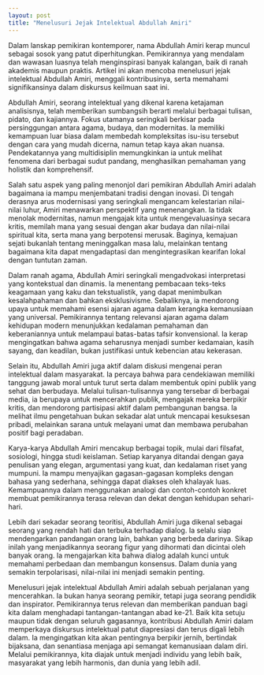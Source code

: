 ```yaml
---
layout: post
title: "Menelusuri Jejak Intelektual Abdullah Amiri"
---
```


Dalam lanskap pemikiran kontemporer, nama Abdullah Amiri kerap muncul sebagai sosok yang patut diperhitungkan. Pemikirannya yang mendalam dan wawasan luasnya telah menginspirasi banyak kalangan, baik di ranah akademis maupun praktis. Artikel ini akan mencoba menelusuri jejak intelektual Abdullah Amiri, menggali kontribusinya, serta memahami signifikansinya dalam diskursus keilmuan saat ini.

Abdullah Amiri, seorang intelektual yang dikenal karena ketajaman analisisnya, telah memberikan sumbangsih berarti melalui berbagai tulisan, pidato, dan kajiannya. Fokus utamanya seringkali berkisar pada persinggungan antara agama, budaya, dan modernitas. Ia memiliki kemampuan luar biasa dalam membedah kompleksitas isu-isu tersebut dengan cara yang mudah dicerna, namun tetap kaya akan nuansa. Pendekatannya yang multidisiplin memungkinkan ia untuk melihat fenomena dari berbagai sudut pandang, menghasilkan pemahaman yang holistik dan komprehensif.

Salah satu aspek yang paling menonjol dari pemikiran Abdullah Amiri adalah bagaimana ia mampu menjembatani tradisi dengan inovasi. Di tengah derasnya arus modernisasi yang seringkali mengancam kelestarian nilai-nilai luhur, Amiri menawarkan perspektif yang menenangkan. Ia tidak menolak modernitas, namun mengajak kita untuk mengevaluasinya secara kritis, memilah mana yang sesuai dengan akar budaya dan nilai-nilai spiritual kita, serta mana yang berpotensi merusak. Baginya, kemajuan sejati bukanlah tentang meninggalkan masa lalu, melainkan tentang bagaimana kita dapat mengadaptasi dan mengintegrasikan kearifan lokal dengan tuntutan zaman.

Dalam ranah agama, Abdullah Amiri seringkali mengadvokasi interpretasi yang kontekstual dan dinamis. Ia menentang pembacaan teks-teks keagamaan yang kaku dan tekstualistik, yang dapat menimbulkan kesalahpahaman dan bahkan eksklusivisme. Sebaliknya, ia mendorong upaya untuk memahami esensi ajaran agama dalam kerangka kemanusiaan yang universal. Pemikirannya tentang relevansi ajaran agama dalam kehidupan modern menunjukkan kedalaman pemahaman dan keberaniannya untuk melampaui batas-batas tafsir konvensional. Ia kerap mengingatkan bahwa agama seharusnya menjadi sumber kedamaian, kasih sayang, dan keadilan, bukan justifikasi untuk kebencian atau kekerasan.

Selain itu, Abdullah Amiri juga aktif dalam diskusi mengenai peran intelektual dalam masyarakat. Ia percaya bahwa para cendekiawan memiliki tanggung jawab moral untuk turut serta dalam membentuk opini publik yang sehat dan berbudaya. Melalui tulisan-tulisannya yang tersebar di berbagai media, ia berupaya untuk mencerahkan publik, mengajak mereka berpikir kritis, dan mendorong partisipasi aktif dalam pembangunan bangsa. Ia melihat ilmu pengetahuan bukan sekadar alat untuk mencapai kesuksesan pribadi, melainkan sarana untuk melayani umat dan membawa perubahan positif bagi peradaban.

Karya-karya Abdullah Amiri mencakup berbagai topik, mulai dari filsafat, sosiologi, hingga studi keislaman. Setiap karyanya ditandai dengan gaya penulisan yang elegan, argumentasi yang kuat, dan kedalaman riset yang mumpuni. Ia mampu menyajikan gagasan-gagasan kompleks dengan bahasa yang sederhana, sehingga dapat diakses oleh khalayak luas. Kemampuannya dalam menggunakan analogi dan contoh-contoh konkret membuat pemikirannya terasa relevan dan dekat dengan kehidupan sehari-hari.

Lebih dari sekadar seorang teoritisi, Abdullah Amiri juga dikenal sebagai seorang yang rendah hati dan terbuka terhadap dialog. Ia selalu siap mendengarkan pandangan orang lain, bahkan yang berbeda darinya. Sikap inilah yang menjadikannya seorang figur yang dihormati dan dicintai oleh banyak orang. Ia mengajarkan kita bahwa dialog adalah kunci untuk memahami perbedaan dan membangun konsensus. Dalam dunia yang semakin terpolarisasi, nilai-nilai ini menjadi semakin penting.

Menelusuri jejak intelektual Abdullah Amiri adalah sebuah perjalanan yang mencerahkan. Ia bukan hanya seorang pemikir, tetapi juga seorang pendidik dan inspirator. Pemikirannya terus relevan dan memberikan panduan bagi kita dalam menghadapi tantangan-tantangan abad ke-21. Baik kita setuju maupun tidak dengan seluruh gagasannya, kontribusi Abdullah Amiri dalam memperkaya diskursus intelektual patut diapresiasi dan terus digali lebih dalam. Ia mengingatkan kita akan pentingnya berpikir jernih, bertindak bijaksana, dan senantiasa menjaga api semangat kemanusiaan dalam diri. Melalui pemikirannya, kita diajak untuk menjadi individu yang lebih baik, masyarakat yang lebih harmonis, dan dunia yang lebih adil.
